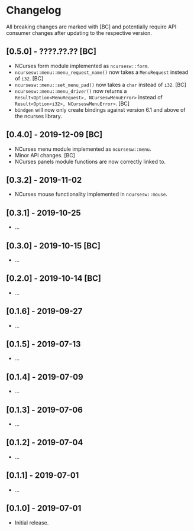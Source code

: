 # Changelog

All breaking changes are marked with [BC] and potentially require API consumer changes after updating to the respective version.

## [0.5.0] - ????.??.?? [BC]
- NCurses form module implemented as `ncursesw::form`.
- `ncursesw::menu::menu_request_name()` now takes a `MenuRequest` instead of `i32`. [BC]
- `ncursesw::menu::set_menu_pad()` now takes a `char` instead of `i32`. [BC]
- `ncursesw::menu::menu_driver()` now returns a `Result<Option<MenuRequest>, NCurseswMenuError>` instead of `Result<Option<i32>, NCurseswMenuError>`. [BC]
- `bindgen` will now only create bindings against version 6.1 and above of the ncurses library.

## [0.4.0] - 2019-12-09 [BC]
- NCurses menu module implemented as `ncursesw::menu`.
- Minor API changes. [BC]
- NCurses panels module functions are now correctly linked to.

## [0.3.2] - 2019-11-02
- NCurses mouse functionality implemented in `ncursesw::mouse`.

## [0.3.1] - 2019-10-25
- ...

## [0.3.0] - 2019-10-15 [BC]
- ...

## [0.2.0] - 2019-10-14 [BC]
- ...

## [0.1.6] - 2019-09-27
- ...

## [0.1.5] - 2019-07-13
- ...

## [0.1.4] - 2019-07-09
- ...

## [0.1.3] - 2019-07-06
- ...

## [0.1.2] - 2019-07-04
- ...

## [0.1.1] - 2019-07-01
- ...

## [0.1.0] - 2019-07-01
- Initial release.

